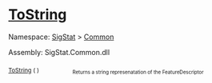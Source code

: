 # [ToString](./FeatureDescriptor-100663418.md)

Namespace: [SigStat]() > [Common](./../README.md)

Assembly: SigStat.Common.dll

<sub>[ToString](./FeatureDescriptor-100663418.md) (  )</sub>&nbsp; &nbsp; &nbsp; &nbsp; &nbsp; &nbsp; &nbsp; &nbsp; &nbsp;<sub><sub>Returns a string represenatation of the FeatureDescriptor</sub></sub>
